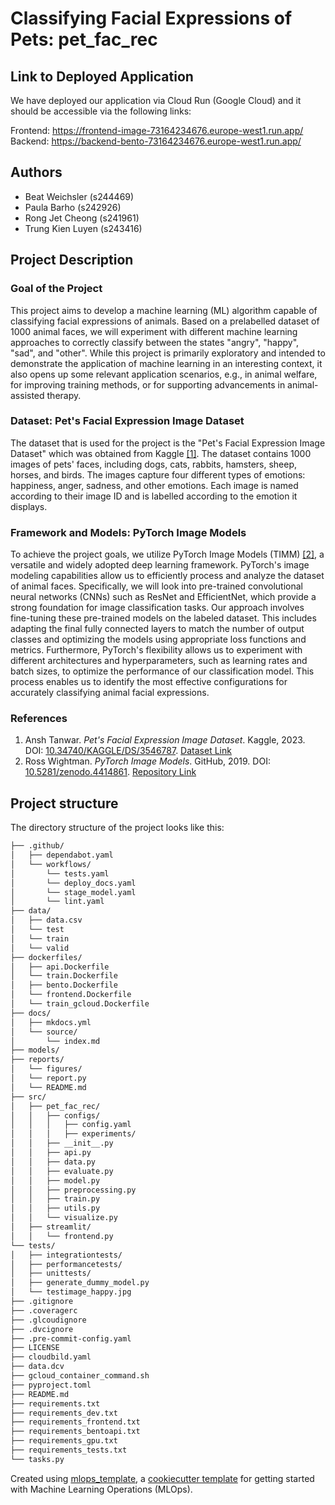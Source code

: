 # Classifying Facial Expressions of Pets: pet_fac_rec

## Link to Deployed Application

We have deployed our application via Cloud Run (Google Cloud) and it should be accessible via the following links:

Frontend: https://frontend-image-73164234676.europe-west1.run.app/
Backend: https://backend-bento-73164234676.europe-west1.run.app/

## Authors
- Beat Weichsler (s244469)
- Paula Barho (s242926)
- Rong Jet Cheong (s241961)
- Trung Kien Luyen (s243416)


## Project Description

### Goal of the Project
This project aims to develop a machine learning (ML) algorithm capable of classifying facial expressions of animals. Based on a prelabelled dataset of 1000 animal faces, we will experiment with different machine learning approaches to correctly classify between the states "angry", "happy", "sad", and "other". While this project is primarily exploratory and intended to demonstrate the application of machine learning in an interesting context, it also opens up some relevant application scenarios, e.g., in animal welfare, for improving training methods, or for supporting advancements in animal-assisted therapy.

### Dataset: Pet's Facial Expression Image Dataset
The dataset that is used for the project is the "Pet's Facial Expression Image Dataset" which was obtained from Kaggle [\[1\]](#references). The dataset contains 1000 images of pets' faces, including dogs, cats, rabbits, hamsters, sheep, horses, and birds. The images capture four different types of emotions: happiness, anger, sadness, and other emotions. Each image is named according to their image ID and is labelled according to the emotion it displays.

### Framework and Models: PyTorch Image Models
To achieve the project goals, we utilize PyTorch Image Models (TIMM) [\[2\]](#references), a versatile and widely adopted deep learning framework. PyTorch's image modeling capabilities allow us to efficiently process and analyze the dataset of animal faces. Specifically, we will look into pre-trained convolutional neural networks (CNNs) such as ResNet and EfficientNet, which provide a strong foundation for image classification tasks. Our approach involves fine-tuning these pre-trained models on the labeled dataset. This includes adapting the final fully connected layers to match the number of output classes and optimizing the models using appropriate loss functions and metrics. Furthermore, PyTorch's flexibility allows us to experiment with different architectures and hyperparameters, such as learning rates and batch sizes, to optimize the performance of our classification model. This process enables us to identify the most effective configurations for accurately classifying animal facial expressions.

### References
1. Ansh Tanwar. *Pet's Facial Expression Image Dataset*. Kaggle, 2023. DOI: [10.34740/KAGGLE/DS/3546787](https://doi.org/10.34740/KAGGLE/DS/3546787). [Dataset Link](https://www.kaggle.com/ds/3546787)
2. Ross Wightman. *PyTorch Image Models*. GitHub, 2019. DOI: [10.5281/zenodo.4414861](https://doi.org/10.5281/zenodo.4414861). [Repository Link](https://github.com/rwightman/pytorch-image-models)


## Project structure

The directory structure of the project looks like this:
```txt
├── .github/                  
│   ├── dependabot.yaml
│   └── workflows/
│       └── tests.yaml
│       └── deploy_docs.yaml
│       └── stage_model.yaml
│       └── lint.yaml
├── data/                     
│   ├── data.csv
│   └── test
│   └── train
│   └── valid
├── dockerfiles/              
│   ├── api.Dockerfile
│   └── train.Dockerfile
│   ├── bento.Dockerfile
│   └── frontend.Dockerfile
│   └── train_gcloud.Dockerfile
├── docs/                     
│   ├── mkdocs.yml
│   └── source/
│       └── index.md
├── models/                   
├── reports/                 
│   └── figures/
│   └── report.py
│   └── README.md
├── src/                      
│   ├── pet_fac_rec/
│   │   ├── configs/
│   │   │   ├── config.yaml
│   │   │   ├── experiments/
│   │   ├── __init__.py
│   │   ├── api.py
│   │   ├── data.py
│   │   ├── evaluate.py
│   │   ├── model.py
│   │   ├── preprocessing.py
│   │   ├── train.py
│   │   ├── utils.py
│   │   └── visualize.py
│   ├── streamlit/
│   │   └── frontend.py
└── tests/                    
│   ├── integrationtests/
│   ├── performancetests/
│   ├── unittests/
│   ├── generate_dummy_model.py
│   └── testimage_happy.jpg
├── .gitignore
├── .coveragerc
├── .glcoudignore
├── .dvcignore
├── .pre-commit-config.yaml
├── LICENSE
├── cloudbild.yaml           
├── data.dcv         
├── gcloud_container_command.sh     
├── pyproject.toml            
├── README.md                 
├── requirements.txt          
├── requirements_dev.txt
├── requirements_frontend.txt
├── requirements_bentoapi.txt
├── requirements_gpu.txt
├── requirements_tests.txt  
└── tasks.py                 
```

Created using [mlops_template](https://github.com/SkafteNicki/mlops_template),
a [cookiecutter template](https://github.com/cookiecutter/cookiecutter) for getting
started with Machine Learning Operations (MLOps).
